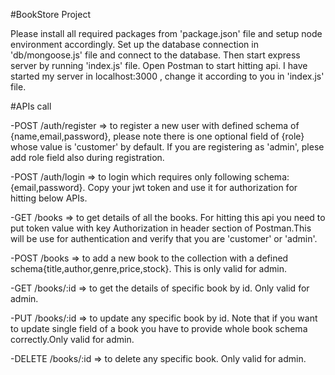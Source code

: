 #BookStore Project

Please install all required packages from 'package.json' file and setup node environment accordingly.
Set up the database connection in 'db/mongoose.js' file and connect to the database.
Then start express server by running 'index.js' file.
Open Postman to start hitting api.
I have started my server in localhost:3000 , change it according to you in 'index.js' file.

#APIs call

-POST /auth/register => to register a new user with defined schema of {name,email,password}, please note there is one optional field of {role} whose value is 'customer' by default. If you are registering as 'admin', plese add role field also during registration.

-POST /auth/login => to login which requires only following schema:{email,password}. Copy your jwt token and use it for authorization for hitting below APIs.

-GET /books => to get details of all the books. For hitting this api you need to put token value with key Authorization in header section of Postman.This will be use for authentication and verify that you are 'customer' or 'admin'.

-POST /books => to add a new book to the collection with a defined schema{title,author,genre,price,stock}. This is only valid for admin.

-GET /books/:id => to get the details of specific book by id. Only valid for admin.

-PUT /books/:id => to update any specific book by id. Note that if you want to update single field of a book you have to provide whole book schema correctly.Only valid for admin.

-DELETE /books/:id => to delete any specific book. Only valid for admin.